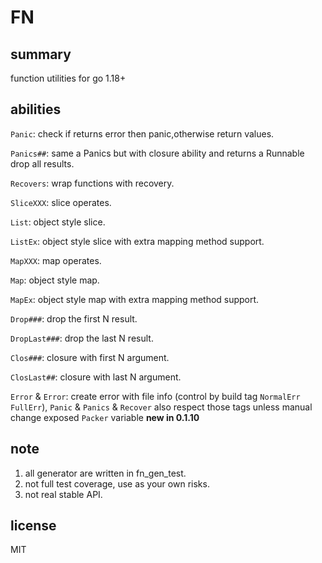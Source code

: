 # FN

## summary

function utilities for go 1.18+

## abilities

`Panic`: check if returns error then panic,otherwise return values.

`Panics##`: same a Panics but with closure ability and returns a Runnable drop all results.

`Recovers`: wrap functions with recovery.

`SliceXXX`: slice operates.

`List`: object style slice.

`ListEx`: object style slice with extra mapping method support.

`MapXXX`: map operates.

`Map`: object style map.

`MapEx`: object style map with extra mapping method support.

`Drop###`: drop the first N result.

`DropLast###`: drop the last N result.

`Clos###`: closure with first N argument.

`ClosLast##`: closure with last N argument.

`Error` & `Error`: create error with file info 
(control by build tag `NormalErr` `FullErr`), 
`Panic` & `Panics` & `Recover` also respect those tags unless manual change exposed `Packer` variable **new in 0.1.10**

## note

1. all generator are written in fn_gen_test.
2. not full test coverage, use as your own risks.
3. not real stable API.

## license

MIT